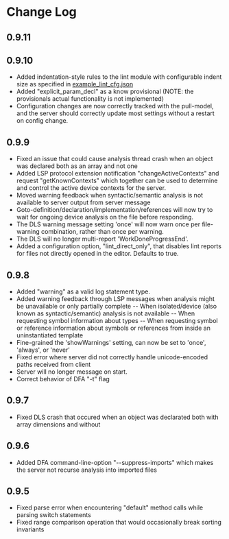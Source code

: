 <!--
  © 2024 Intel Corporation
  SPDX-License-Identifier: Apache-2.0 and MIT
-->
# Change Log

## 0.9.11

## 0.9.10
- Added indentation-style rules to the lint module with configurable indent size as specified in [example_lint_cfg.json](./example_files/example_lint_cfg.README)
- Added "explicit\_param\_decl" as a know provisional (NOTE: the provisionals
  actual functionality is not implemented)
- Configuration changes are now correctly tracked with the pull-model, and the
  server should correctly update most settings without a restart on config
  change.

## 0.9.9
- Fixed an issue that could cause analysis thread crash when an object was declared both
  as an array and not one
- Added LSP protocol extension notification "changeActiveContexts" and request
  "getKnownContexts" which together can be used to determine and control the active
  device contexts for the server.
- Moved warning feedback when syntactic/semantic analysis is not available to
  server output from server message
- Goto-definition/declaration/implementation/references will now try to wait
  for ongoing device analysis on the file before responding.
- The DLS warning message setting 'once' will now warn once per file-warning
  combination, rather than once per warning.
- The DLS will no longer multi-report 'WorkDoneProgressEnd'.
- Added a configuration option, "lint\_direct\_only", that disables lint reports
  for files not directly opened in the editor. Defaults to true.

## 0.9.8
- Added "warning" as a valid log statement type.
- Added warning feedback through LSP messages when analysis might be unavailable
  or only partially complete
-- When isolated/device (also known as syntactic/semantic) analysis is not available
-- When requesting symbol information about types
-- When requesting symbol or reference information about symbols or references from
   inside an uninstantiated template
- Fine-grained the 'showWarnings' setting, can now be set to 'once', 'always',
  or 'never'
- Fixed error where server did not correctly handle unicode-encoded paths received from client
- Server will no longer message on start.
- Correct behavior of DFA "-t" flag

## 0.9.7
- Fixed DLS crash that occured when an object was declarated both with array dimensions and without

## 0.9.6
- Added DFA command-line-option "--suppress-imports" which makes the server not recurse analysis into imported files

## 0.9.5
- Fixed parse error when encountering "default" method calls while parsing switch statements
- Fixed range comparison operation that would occasionally break sorting invariants
